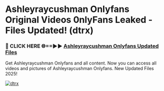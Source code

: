 # Ashleyraycushman Onlyfans Original Videos 0nlyFans Leaked - Files Updated! (dtrx)

<h3>🔴 CLICK HERE 🌐==►► <a href="https://tinyurl.com/ehrbuxhb" rel="nofollow">Ashleyraycushman Onlyfans Updated Files</a></h3>

Get Ashleyraycushman Onlyfans and all content. Now you can access all videos and pictures of Ashleyraycushman Onlyfans. New Updated Files 2025!

[![dtrx](https://i.imgur.com/lVYEuWS.gif)](https://tinyurl.com/ehrbuxhb)
